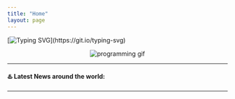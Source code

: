 ```yaml
---
title: "Home"
layout: page
---
```



[![Typing SVG](https://readme-typing-svg.herokuapp.com?font=Fira+Code&pause=1000&width=435&lines=Welcome%2C+feel+free+to+poke+around.)](https://git.io/typing-svg)

<center>
<img src="https://media.giphy.com/media/iIqmM5tTjmpOB9mpbn/giphy.gif" alt="programming gif">
</center>




---

#### ♨️ Latest News around the world:
<!-- BLOG-POST-LIST:START -->
<!-- BLOG-POST-LIST:END -->

---

